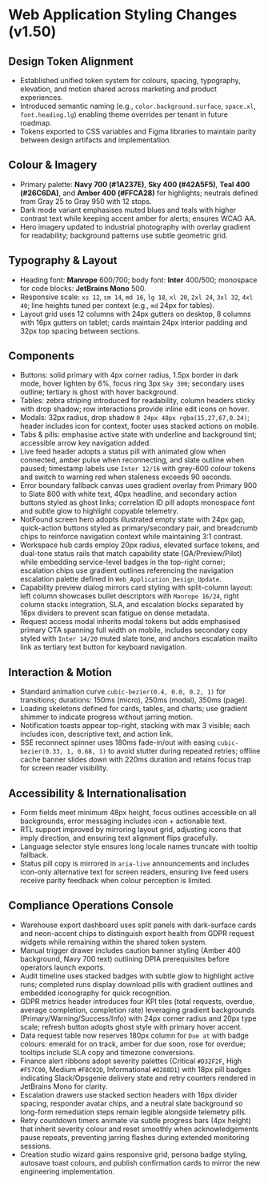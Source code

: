 # Web Application Styling Changes (v1.50)

## Design Token Alignment
- Established unified token system for colours, spacing, typography, elevation, and motion shared across marketing and product experiences.
- Introduced semantic naming (e.g., `color.background.surface`, `space.xl`, `font.heading.lg`) enabling theme overrides per tenant in future roadmap.
- Tokens exported to CSS variables and Figma libraries to maintain parity between design artifacts and implementation.

## Colour & Imagery
- Primary palette: **Navy 700 (#1A237E)**, **Sky 400 (#42A5F5)**, **Teal 400 (#26C6DA)**, and **Amber 400 (#FFCA28)** for highlights; neutrals defined from Gray 25 to Gray 950 with 12 stops.
- Dark mode variant emphasises muted blues and teals with higher contrast text while keeping accent amber for alerts; ensures WCAG AA.
- Hero imagery updated to industrial photography with overlay gradient for readability; background patterns use subtle geometric grid.

## Typography & Layout
- Heading font: **Manrope** 600/700; body font: **Inter** 400/500; monospace for code blocks: **JetBrains Mono** 500.
- Responsive scale: `xs 12`, `sm 14`, `md 16`, `lg 18`, `xl 20`, `2xl 24`, `3xl 32`, `4xl 40`; line heights tuned per context (e.g., `md` 24px for tables).
- Layout grid uses 12 columns with 24px gutters on desktop, 8 columns with 16px gutters on tablet; cards maintain 24px interior padding and 32px top spacing between sections.

## Components
- Buttons: solid primary with 4px corner radius, 1.5px border in dark mode, hover lighten by 6%, focus ring 3px `Sky 300`; secondary uses outline; tertiary is ghost with hover background.
- Tables: zebra striping introduced for readability, column headers sticky with drop shadow; row interactions provide inline edit icons on hover.
- Modals: 32px radius, drop shadow `0 24px 48px rgba(15,27,67,0.24)`; header includes icon for context, footer uses stacked actions on mobile.
- Tabs & pills: emphasise active state with underline and background tint; accessible arrow key navigation added.
- Live feed header adopts a status pill with animated glow when connected, amber pulse when reconnecting, and slate outline when paused; timestamp labels use `Inter 12/16` with grey-600 colour tokens and switch to warning red when staleness exceeds 90 seconds.
- Error boundary fallback canvas uses gradient overlay from Primary 900 to Slate 800 with white text, 40px headline, and secondary action buttons styled as ghost links; correlation ID pill adopts monospace font and subtle glow to highlight copyable telemetry.
- NotFound screen hero adopts illustrated empty state with 24px gap, quick-action buttons styled as primary/secondary pair, and breadcrumb chips to reinforce navigation context while maintaining 3:1 contrast.
- Workspace hub cards employ 20px radius, elevated surface tokens, and dual-tone status rails that match capability state (GA/Preview/Pilot) while embedding service-level badges in the top-right corner; escalation chips use gradient outlines referencing the navigation escalation palette defined in `Web_Application_Design_Update`.
- Capability preview dialog mirrors card styling with split-column layout: left column showcases bullet descriptors with `Manrope 16/24`, right column stacks integration, SLA, and escalation blocks separated by 16px dividers to prevent scan fatigue on dense metadata.
- Request access modal inherits modal tokens but adds emphasised primary CTA spanning full width on mobile, includes secondary copy styled with `Inter 14/20` muted slate tone, and anchors escalation mailto link as tertiary text button for keyboard navigation.

## Interaction & Motion
- Standard animation curve `cubic-bezier(0.4, 0.0, 0.2, 1)` for transitions; durations: 150ms (micro), 250ms (modal), 350ms (page).
- Loading skeletons defined for cards, tables, and charts; use gradient shimmer to indicate progress without jarring motion.
- Notification toasts appear top-right, stacking with max 3 visible; each includes icon, descriptive text, and action link.
- SSE reconnect spinner uses 180ms fade-in/out with easing `cubic-bezier(0.33, 1, 0.68, 1)` to avoid stutter during repeated retries; offline cache banner slides down with 220ms duration and retains focus trap for screen reader visibility.

## Accessibility & Internationalisation
- Form fields meet minimum 48px height, focus outlines accessible on all backgrounds, error messaging includes icon + actionable text.
- RTL support improved by mirroring layout grid, adjusting icons that imply direction, and ensuring text alignment flips gracefully.
- Language selector style ensures long locale names truncate with tooltip fallback.
- Status pill copy is mirrored in `aria-live` announcements and includes icon-only alternative text for screen readers, ensuring live feed users receive parity feedback when colour perception is limited.

## Compliance Operations Console
- Warehouse export dashboard uses split panels with dark-surface cards and neon-accent chips to distinguish export health from GDPR request widgets while remaining within the shared token system.
- Manual trigger drawer includes caution banner styling (Amber 400 background, Navy 700 text) outlining DPIA prerequisites before operators launch exports.
- Audit timeline uses stacked badges with subtle glow to highlight active runs; completed runs display download pills with gradient outlines and embedded iconography for quick recognition.
- GDPR metrics header introduces four KPI tiles (total requests, overdue, average completion, completion rate) leveraging gradient backgrounds (Primary/Warning/Success/Info) with 24px corner radius and 20px type scale; refresh button adopts ghost style with primary hover accent.
- Data request table now reserves 180px column for `Due at` with badge colours: emerald for on track, amber for due soon, rose for overdue; tooltips include SLA copy and timezone conversions.
- Finance alert ribbons adopt severity palettes (Critical `#D32F2F`, High `#F57C00`, Medium `#FBC02D`, Informational `#0288D1`) with 18px pill badges indicating Slack/Opsgenie delivery state and retry counters rendered in JetBrains Mono for clarity.
- Escalation drawers use stacked section headers with 16px divider spacing, responder avatar chips, and a neutral slate background so long-form remediation steps remain legible alongside telemetry pills.
- Retry countdown timers animate via subtle progress bars (4px height) that inherit severity colour and reset smoothly when acknowledgements pause repeats, preventing jarring flashes during extended monitoring sessions.
- Creation studio wizard gains responsive grid, persona badge styling, autosave toast colours, and publish confirmation cards to mirror the new engineering implementation.
